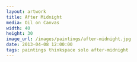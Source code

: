 ```yaml
---
layout: artwork
title: After Midnight
media: Oil on Canvas
width: 40
height: 30
image_url: /images/paintings/after-midnight.jpg
date: 2013-04-08 12:00:00
tags: paintings thinkspace solo after-midnight
---
```

